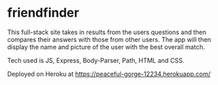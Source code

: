 # friendfinder

This full-stack site takes in results from the users questions and then compares their answers with those from other users. The app will then display the name and picture of the user with the best overall match.

Tech used is JS, Express, Body-Parser, Path, HTML and CSS.

Deployed on Heroku at https://peaceful-gorge-12234.herokuapp.com/
